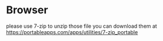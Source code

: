 # Browser

please use 7-zip to unzip those file you can download them at https://portableapps.com/apps/utilities/7-zip_portable
